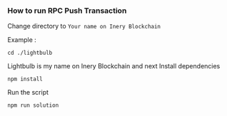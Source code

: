 
### How to run RPC Push Transaction

Change directory to ```Your name on Inery Blockchain```

Example :

```shell
cd ./lightbulb
```
Lightbulb is my name on Inery Blockchain and next Install dependencies

```shell
npm install
```

Run the script

```
npm run solution
```

